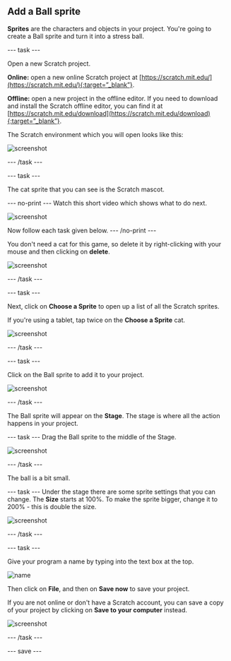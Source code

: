 ## Add a Ball sprite

__Sprites__ are the characters and objects in your project. You're going to create a Ball sprite and turn it into a stress ball.

--- task ---

Open a new Scratch project.

**Online:** open a new online Scratch project at [https://scratch.mit.edu/](https://scratch.mit.edu/){:target=”_blank”}.

**Offline:** open a new project in the offline editor. If you need to download and install the Scratch offline editor, you can find it at [https://scratch.mit.edu/download](https://scratch.mit.edu/download){:target=”_blank”}.

The Scratch environment which you will open looks like this:

![screenshot](images/balls-scratch.png)

--- /task ---

--- task ---

The cat sprite that you can see is the Scratch mascot. 

--- no-print ---
Watch this short video which shows what to do next.

![screenshot](images/balls-step2.gif) 

Now follow each task given below.
--- /no-print ---

You don't need a cat for this game, so delete it by right-clicking with your mouse and then clicking on **delete**.

![screenshot](images/balls-delete-annotated.png)

--- /task ---

--- task ---

Next, click on **Choose a Sprite** to open up a list of all the Scratch sprites.

If you're using a tablet, tap twice on the **Choose a Sprite** cat.

![screenshot](images/balls-choose-sprite.png)

--- /task ---

--- task ---

Click on the Ball sprite to add it to your project.

![screenshot](images/balls-sprite-ball.png)

--- /task ---

The Ball sprite will appear on the **Stage**. The stage is where all the action happens in your project. 

--- task ---
Drag the Ball sprite to the middle of the Stage. 

![screenshot](images/balls-stage-ball.png)

--- /task ---

The ball is a bit small. 

--- task ---
Under the stage there are some sprite settings that you can change. The **Size** starts at 100%. To make the sprite bigger, change it to 200% - this is double the size. 

![screenshot](images/balls-size-200.png)

--- /task ---

--- task ---

Give your program a name by typing into the text box at the top.

![name](images/balls-name-annotated.png)

Then click on **File**, and then on **Save now** to save your project.

If you are not online or don't have a Scratch account, you can save a copy of your project by clicking on **Save to your computer** instead.

![screenshot](images/balls-save.png)

--- /task ---

--- save ---
